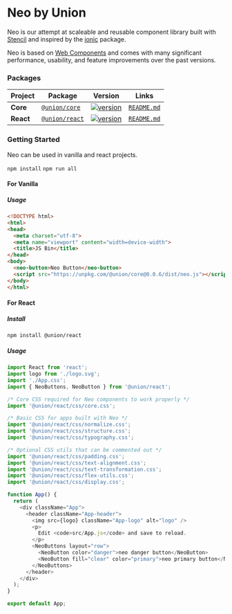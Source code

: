 # Neo by Union

Neo is our attempt at scaleable and reusable component library built with [Stencil](https://github.com/ionic-team/stencil) and inspired by the [ionic](https://github.com/ionic-team/ionic) package.

Neo is based on [Web Components](https://www.webcomponents.org/introduction) and comes with many significant performance, usability, and feature improvements over the past versions.


### Packages

| Project | Package | Version | Links |
| ------- | ------- | ------- |:-----:|
| **Core** | [`@union/core`](https://www.npmjs.com/package/@union/core) | [![version](https://img.shields.io/npm/v/@union/core/latest.svg)](https://www.npmjs.com/package/@union/core) | [`README.md`](core/README.md)
| **React** | [`@union/react`](https://www.npmjs.com/package/@union/react) | [![version](https://img.shields.io/npm/v/@union/react/latest.svg)](https://www.npmjs.com/package/@union/react) | [`README.md`](packages/react/README.md)

### Getting Started

Neo can be used in vanilla and react projects.

`npm install`
`npm run all`

#### For Vanilla

##### Usage

```html
<!DOCTYPE html>
<html>
<head>
  <meta charset="utf-8">
  <meta name="viewport" content="width=device-width">
  <title>JS Bin</title>
</head>
<body>
  <neo-button>Neo Button</neo-button>
  <script src="https://unpkg.com/@union/core@0.0.6/dist/neo.js"></script>
</body>
</html>
```

#### For React

##### Install
`npm install @union/react`

##### Usage
```js
import React from 'react';
import logo from './logo.svg';
import './App.css';
import { NeoButtons, NeoButton } from '@union/react';

/* Core CSS required for Neo components to work properly */
import '@union/react/css/core.css';

/* Basic CSS for apps built with Neo */
import '@union/react/css/normalize.css';
import '@union/react/css/structure.css';
import '@union/react/css/typography.css';

/* Optional CSS utils that can be commented out */
import '@union/react/css/padding.css';
import '@union/react/css/text-alignment.css';
import '@union/react/css/text-transformation.css';
import '@union/react/css/flex-utils.css';
import '@union/react/css/display.css';

function App() {
  return (
    <div className="App">
      <header className="App-header">
        <img src={logo} className="App-logo" alt="logo" />
        <p>
          Edit <code>src/App.js</code> and save to reload.
        </p>
        <NeoButtons layout="row">
          <NeoButton color="danger">neo danger button</NeoButton>
          <NeoButton fill="clear" color="primary">neo primary button</NeoButton>
        </NeoButtons>
      </header>
    </div>
  );
}

export default App;


```
